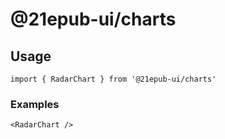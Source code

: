# @21epub-ui/charts

## Usage

```tsx
import { RadarChart } from '@21epub-ui/charts'
```

### Examples

```tsx
<RadarChart />
```
